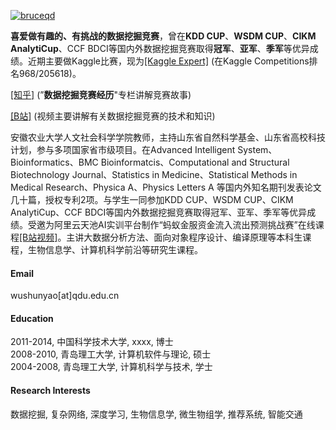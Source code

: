 
[![bruceqd](https://img.shields.io/badge/bruceqd-github-blue?logo=github)](https://github.com/bruceqd)

<strong>喜爱做有趣的、有挑战的数据挖掘竞赛</strong>，曾在<strong>KDD CUP</strong>、<strong>WSDM CUP</strong>、<strong>CIKM AnalytiCup</strong>、CCF BDCI等国内外数据挖掘竞赛取得<strong>冠军</strong>、<strong>亚军</strong>、<strong>季军</strong>等优异成绩。近期主要做Kaggle比赛，现为[[Kaggle Expert]](https://www.kaggle.com/bruceqdu) (在Kaggle Competitions排名968/205618)。

[[知乎]](https://www.zhihu.com/people/bruceqd/columns) (”<strong>数据挖掘竞赛经历</strong>"专栏讲解竞赛故事)

[[B站]](https://space.bilibili.com/484226629) (视频主要讲解有关数据挖掘竞赛的技术和知识)

安徽农业大学人文社会科学学院教师，主持山东省自然科学基金、山东省高校科技计划，参与多项国家省市级项目。在Advanced Intelligent System、Bioinformatics、BMC Bioinformatcis、Computational and Structural Biotechnology Journal、Statistics in Medicine、Statistical Methods in Medical Research、Physica A、Physics Letters A 等国内外知名期刊发表论文几十篇，授权专利2项。与学生一同参加KDD CUP、WSDM CUP、CIKM AnalytiCup、CCF BDCI等国内外数据挖掘竞赛取得冠军、亚军、季军等优异成绩。受邀为阿里云天池AI实训平台制作“蚂蚁金服资金流入流出预测挑战赛”在线课程[[B站视频]](https://www.bilibili.com/video/BV1NZaVeWErB/?spm_id_from=333.999.0.0&vd_source=15730864f5ddc7670b55acf7991915a3)。主讲大数据分析方法、面向对象程序设计、编译原理等本科生课程，生物信息学、计算机科学前沿等研究生课程。

#### Email
wushunyao[at]qdu.edu.cn


#### Education
2011-2014, 中国科学技术大学, xxxx, 博士\
2008-2010, 青岛理工大学, 计算机软件与理论, 硕士\
2004-2008, 青岛理工大学, 计算机科学与技术, 学士

#### Research Interests
数据挖掘, 复杂网络, 深度学习, 生物信息学, 微生物组学, 推荐系统, 智能交通

